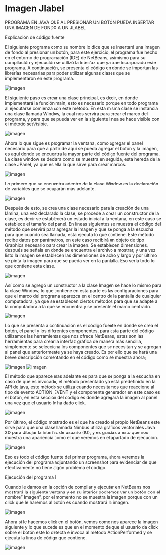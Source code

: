 # Imagen Jlabel

PROGRAMA EN JAVA QUE AL PRESIONAR UN BOTÓN PUEDA INSERTAR UNA IMAGEN DE FONDO A UN JLABEL


Explicación de código fuente


El siguiente programa como su nombre lo dice que se insertará una imagen de fondo al presionar un botón, para este ejercicio, el programa fue hecho en el entorno de programación (IDE) de NetBeans, asimismo para su compilación y ejecución se utilizó la interfaz que ya trae incorporado este programa.
A continuación, se presenta el código en donde se importan las librerías necesarias para poder utilizar algunas clases que se implementaron en este programa.

![imagen](https://user-images.githubusercontent.com/71055467/108906406-79b89580-75e6-11eb-9716-f739c082bdad.png)

El siguiente paso es crear una clase principal, es decir, en donde implementará la función main, esto es necesario porque en todo programa al ejecutarse comienza con este método.
En esta misma clase se instancia una clase llamada Window, la cual nos servirá para crear el marco del programa, y para que se pueda ver en la siguiente línea se hace visible con el método setVisible.

![imagen](https://user-images.githubusercontent.com/71055467/108906434-82a96700-75e6-11eb-8a85-bb44759e0299.png)

Ahora lo que sigue es programar la ventana, como agregar el panel necesario para que a partir de aquí se pueda agregar el botón y la imagen, es aquí donde se encuentra la mayor parte del código fuente del programa.
La clase window se declara como se muestra en seguida, esta hereda de la clase JPanel, ya que es ella la que sirve para crear marcos.

![imagen](https://user-images.githubusercontent.com/71055467/108906474-8ccb6580-75e6-11eb-8d53-b8fc50e23e94.png)

Lo primero que se encuentra adentro de la clase Window es la declaración de variables que se ocuparán más adelante.

![imagen](https://user-images.githubusercontent.com/71055467/108906503-9523a080-75e6-11eb-93fb-624c7aa576ae.png)

Después de esto, se crea una clase necesario para la creación de una lámina, una vez declarado la clase, se procede a crear un constructor de la clase, es decir se establecerá un estado inicial a la ventana, en este caso se establece el tamaño del panel.
En líneas siguientes se muestra el código del método que servirá para agregar la imagen y que se ponga a la escucha para que cuando sea llamada, esta ejecuta lo que contiene.
Este método recibe datos por parámetros, en este caso recibirá un objeto de tipo Graphics necesario para crear la imagen.
Se establecen dimensiones, después se señala en donde se encuentra el archivo a mostrar, y una vez listo la imagen se establecen las dimensiones de acho y largo y por último se pinta la imagen para que se pueda ver en la pantalla. Eso sería todo lo que contiene esta clase.

![imagen](https://user-images.githubusercontent.com/71055467/108906540-9ead0880-75e6-11eb-9cdd-eebe320d1a7e.png)

Así como se agregó un constructor a la clase Imagen se hace lo mismo para la clase Window, lo que contiene en esta parte es las configuraciones para que el marco del programa aparezca en el centro de la pantalla de cualquier computadora, ya que se establecen ciertos métodos para que se adapte a la computadora a la que se encuentra y se presente el marco centrado.
 
![imagen](https://user-images.githubusercontent.com/71055467/108906590-ad93bb00-75e6-11eb-904c-171f3d645bfd.png)

Lo que se presenta a continuación es el código fuente en donde se crea el botón, el panel y los diferentes componentes, para esta parte del código utilizamos las herramientas que nos ofrece NetBeans, estas son las herramientas para crear la interfaz gráfica de manera más sencilla, simplemente se selecciona los componentes que se necesitan y se agregan al panel que anteriormente ya se haya creado. Es por ello que se hará una breve descripción comentando en el código como se muestra ahora;

![imagen](https://user-images.githubusercontent.com/71055467/108906625-b5ebf600-75e6-11eb-96b0-284f25b5cdad.png)
![imagen](https://user-images.githubusercontent.com/71055467/108906646-bb494080-75e6-11eb-8d6d-071f378945c6.png)

El método que aparece mas adelante es para que se ponga a la escucha en caso de que es invocado, el método presentado ya está predefinido en la API de java, este método se utiliza cuando necesitamos que reaccione al tipo de evento ACTION_EVENT y el componente generador en este caso es el botón, en esta sección del código es donde agregará la imagen al panel una vez que el usuario le ha dado click.

![imagen](https://user-images.githubusercontent.com/71055467/108906692-c69c6c00-75e6-11eb-9098-2f9197bfa215.png)

Por último, el código mostrado es el que ha creado el propio NetBeans este sirve para que una clase llamada Nimbus utiliza gráficos vectoriales Java 2D para dibujar la interfaz de usuario (IU), y es gracias a esto que nos muestra una apariencia como el que veremos en el apartado de ejecución.

![imagen](https://user-images.githubusercontent.com/71055467/108906715-cd2ae380-75e6-11eb-8c41-f781453688da.png)

Eso es todo el código fuente del primer programa, ahora veremos la ejecución del programa adjuntando un screenshot para evidenciar de que efectivamente no tiene algún problema el código.



Ejecución del programa 1



Cuando le damos en la opción de compilar y ejecutar en NetBeans nos mostrará la siguiente ventana y en su interior podremos ver un botón con el nombre” Imagen”, por el momento no se muestra la imagen porque con un click que le haremos al botón es cuando mostrará la imagen.

![imagen](https://user-images.githubusercontent.com/71055467/108906764-db78ff80-75e6-11eb-8b29-7e75d27305c1.png)

Ahora si le hacemos click en el botón, vemos como nos aparece la imagen siguiente y lo que sucede es que en el momento de que el usuario da click sobre el botón este lo detecta e invoca al método ActionPerformed y se ejecuta la línea de código que contiene.


![imagen](https://user-images.githubusercontent.com/71055467/108906801-e7fd5800-75e6-11eb-95e1-ff56150f7730.png)

